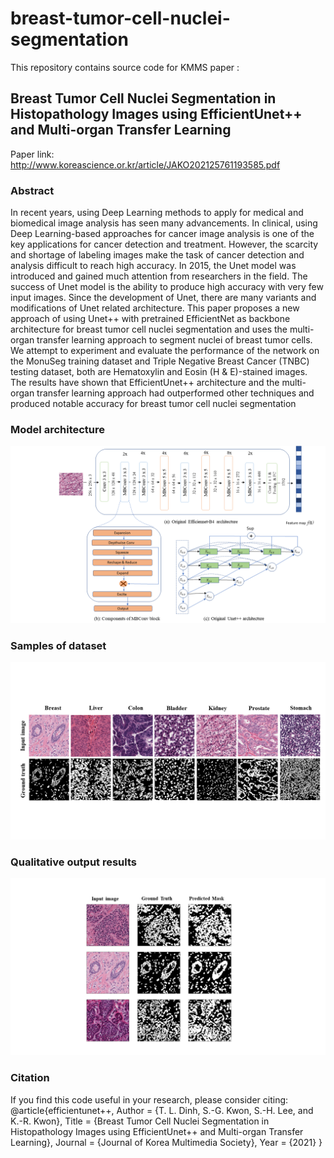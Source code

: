 # breast-tumor-cell-nuclei-segmentation
This repository contains source code for KMMS paper : 
## Breast Tumor Cell Nuclei Segmentation in Histopathology Images using EfficientUnet++ and Multi-organ Transfer Learning

Paper link: http://www.koreascience.or.kr/article/JAKO202125761193585.pdf

### Abstract
In recent years, using Deep Learning methods to apply for medical and biomedical image analysis has seen many advancements. In clinical, using Deep Learning-based approaches for cancer image analysis is one of the key applications for cancer detection and treatment. However, the scarcity and shortage of labeling images make the task of cancer detection and analysis difficult to reach high accuracy. In 2015, the Unet model was introduced and gained much attention from researchers in the field. The success of Unet model is the ability to produce high accuracy with very few input images. Since the development of Unet, there are many variants and modifications of Unet related architecture. This paper proposes a new approach of using Unet++ with pretrained EfficientNet as backbone architecture for breast tumor cell nuclei segmentation and uses the multi-organ transfer learning approach to segment nuclei of breast tumor cells. We attempt to experiment and evaluate the performance of the network on the MonuSeg training dataset and Triple Negative Breast Cancer (TNBC) testing dataset, both are Hematoxylin and Eosin (H & E)-stained images. The results have shown that EfficientUnet++ architecture and the multi-organ transfer learning approach had outperformed other techniques and produced notable accuracy for breast tumor cell nuclei segmentation

### Model architecture
![alt text](https://github.com/tuan-ld/breast-tumor-cell-nuclei-segmentation/blob/main/media-sources/model-architecture.png)
### Samples of dataset
![alt text](https://github.com/tuan-ld/breast-tumor-cell-nuclei-segmentation/blob/main/media-sources/dataset.png)
### Qualitative output results
![alt text](https://github.com/tuan-ld/breast-tumor-cell-nuclei-segmentation/blob/main/media-sources/output-predicted-mask-1.png)
### Citation
If you find this code useful in your research, please consider citing:
    @article{efficientunet++,
	Author = {T. L. Dinh, S.-G. Kwon, S.-H. Lee, and K.-R. Kwon},
	Title = {Breast Tumor Cell Nuclei Segmentation in Histopathology Images using EfficientUnet++ and Multi-organ Transfer Learning},
	Journal  = {Journal of Korea Multimedia Society},
	Year = {2021}
    }
